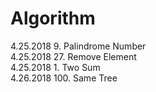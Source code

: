 # Algorithm

4.25.2018   9. Palindrome Number    
4.25.2018  27. Remove Element  
4.25.2018   1. Two Sum  
4.26.2018 100. Same Tree
